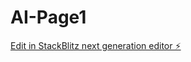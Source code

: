 # AI-Page1

[Edit in StackBlitz next generation editor ⚡️](https://stackblitz.com/~/github.com/DamnParadox/AI-Page1)